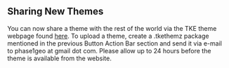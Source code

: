 ## Sharing New Themes

You can now share a theme with the rest of the world via the TKE theme webpage found [here](http://tke.sourceforge.net/themes.html). To  upload a theme, create a .tkethemz package mentioned in the previous Button Action Bar section and send it via e-mail to phase1geo at gmail dot com. Please allow up to 24 hours before the theme is available from the website.